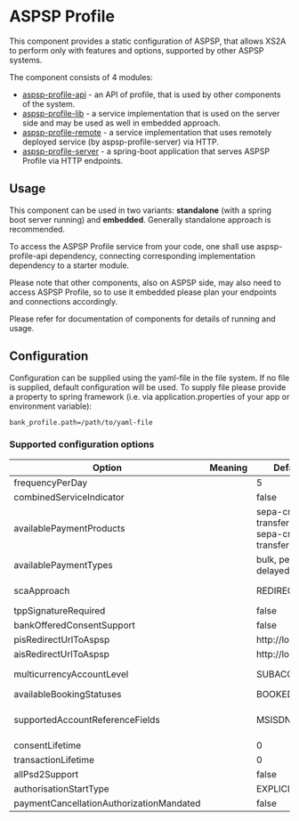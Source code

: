 # ASPSP Profile

This component provides a static configuration of ASPSP, that allows XS2A to perform only with features and options,
supported by other ASPSP systems.

The component consists of 4 modules:
* [aspsp-profile-api](aspsp-profile-api/README.md) - an API of profile, that is used by other components of the system.
* [aspsp-profile-lib](aspsp-profile-lib/README.md) - a service implementation that is used on the server side and may be used as well in embedded approach.
* [aspsp-profile-remote](aspsp-profile-remote/README.md) - a service implementation that uses remotely deployed service (by aspsp-profile-server) via HTTP.
* [aspsp-profile-server](aspsp-profile-server/README.md) - a spring-boot application that serves ASPSP Profile via HTTP endpoints.

## Usage
This component can be used in two variants: **standalone** (with a spring boot server running) and **embedded**.
Generally standalone approach is recommended.

To access the ASPSP Profile service from your code, one shall use aspsp-profile-api dependency, connecting corresponding implementation dependency to a starter module.

Please note that other components, also on ASPSP side, may also need to access ASPSP Profile, so to use it embedded please plan your endpoints and connections accordingly.

Please refer for documentation of components for details of running and usage.

## Configuration
Configuration can be supplied using the yaml-file in the file system.
If no file is supplied, default configuration will be used.
To supply file please provide a property to spring framework (i.e. via application.properties of your app or environment variable):
```
bank_profile.path=/path/to/yaml-file
```

### Supported configuration options


| Option                         | Meaning                            | Default value                                        | Possible values                                                                                      |
|--------------------------------|------------------------------------|------------------------------------------------------|------------------------------------------------------------------------------------------------------|
|frequencyPerDay                 |                                    | 5                                                    |                                                                                                      |
|combinedServiceIndicator        |                                    | false                                                |                                                                                                      | 
|availablePaymentProducts        |                                    | sepa-credit-transfers, instant-sepa-credit-transfers | sepa-credit-transfers, instant-sepa-credit-transfers, target-2-payments,cross-border-credit-transfers| 
|availablePaymentTypes           |                                    | bulk, periodic, delayed                              | Note: single payments are always available                                                           | 
|scaApproach                     |                                    | REDIRECT                                             | REDIRECT, EMBEDDED, DECOUPLED, OAUTH                                                                 | 
|tppSignatureRequired            |                                    | false                                                |                                                                                                      | 
|bankOfferedConsentSupport       |                                    | false                                                |                                                                                                      | 
|pisRedirectUrlToAspsp           |                                    | http://localhost:4200/                               | String                                                                                               | 
|aisRedirectUrlToAspsp           |                                    | http://localhost:4200/                               | String                                                                                               | 
|multicurrencyAccountLevel       |                                    | SUBACCOUNT                                           | SUBACCOUNT, AGGREGATION, AGGREGATION_AND_SUBACCOUNT                                                  | 
|availableBookingStatuses        |                                    | BOOKED, PENDING                                      | BOOKED, PENDING, BOTH                                                                                | 
|supportedAccountReferenceFields |                                    | MSISDN                                               | IBAN, BBAN, PAN, MASKEDPAN, MSISDN. Note: IBAN is always supported                                   | 
|consentLifetime                 |                                    | 0                                                    |                                                                                                      | 
|transactionLifetime             |                                    | 0                                                    |                                                                                                      | 
|allPsd2Support                  |                                    | false                                                |                                                                                                      | 
|authorisationStartType          |                                    | EXPLICIT                                             | EXPLICIT, IMPLICIT                                                                                   | 
|paymentCancellationAuthorizationMandated |                           | false                                                |                                                                                                      | 
